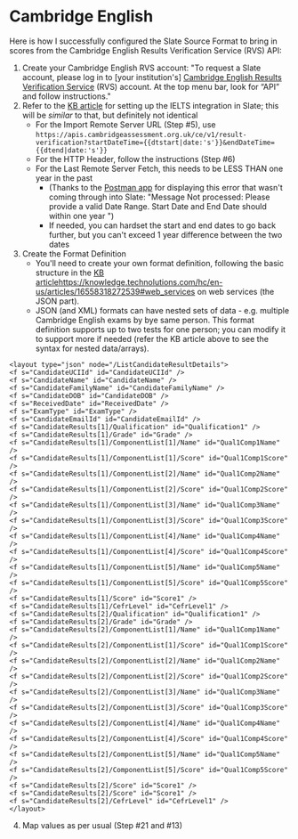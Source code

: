 # Cambridge English
Here is how I successfully configured the Slate Source Format to bring in scores from the Cambridge English Results Verification Service (RVS) API:
1. Create your Cambridge English RVS account: "To request a Slate account, please log in to [your institution's] [Cambridge English Results Verification Service](https://cambridge.my.site.com/s/) (RVS) account.  At the top menu bar, look for “API” and follow instructions." 
2. Refer to the [KB article](https://knowledge.technolutions.com/hc/en-us/articles/360034670112-IELTS-Results-Service-Integration) for setting up the IELTS integration in Slate; this will be _similar_ to that, but definitely not identical 
    - For the Import Remote Server URL (Step #5), use `https://apis.cambridgeassessment.org.uk/ce/v1/result-verification?startDateTime={{dtstart|date:'s'}}&endDateTime={{dtend|date:'s'}}`
    - For the HTTP Header, follow the instructions (Step #6)
    - For the Last Remote Server Fetch, this needs to be LESS THAN one year in the past
      - (Thanks to the [Postman app](https://www.postman.com/) for displaying this error that wasn't coming through into Slate: "Message Not processed: Please provide a valid Date Range. Start Date and End Date should within one year ")
      - If needed, you can hardset the start and end dates to go back further, but you can't exceed 1 year difference between the two dates
3. Create the Format Definition
   - You'll need to create your own format definition, following the basic structure in the [KB article](https://knowledge.technolutions.com/hc/en-us/articles/16558318272539#web_services)https://knowledge.technolutions.com/hc/en-us/articles/16558318272539#web_services on web services (the JSON part).
   - JSON (and XML) formats can have nested sets of data - e.g. multiple Cambridge English exams by bye same person. This format definition supports up to two tests for one person; you can modify it to support more if needed (refer the KB article above to see the syntax for nested data/arrays).
  ```
<layout type="json" node="/ListCandidateResultDetails">
  <f s="CandidateUCIId" id="CandidateUCIId" />
  <f s="CandidateName" id="CandidateName" />
  <f s="CandidateFamilyName" id="CandidateFamilyName" />
  <f s="CandidateDOB" id="CandidateDOB" />
  <f s="ReceivedDate" id="ReceivedDate" />
  <f s="ExamType" id="ExamType" />
  <f s="CandidateEmailId" id="CandidateEmailId" />
  <f s="CandidateResults[1]/Qualification" id="Qualification1" />
  <f s="CandidateResults[1]/Grade" id="Grade" />
  <f s="CandidateResults[1]/ComponentList[1]/Name" id="Qual1Comp1Name" />
  <f s="CandidateResults[1]/ComponentList[1]/Score" id="Qual1Comp1Score" />
  <f s="CandidateResults[1]/ComponentList[2]/Name" id="Qual1Comp2Name" />
  <f s="CandidateResults[1]/ComponentList[2]/Score" id="Qual1Comp2Score" />
  <f s="CandidateResults[1]/ComponentList[3]/Name" id="Qual1Comp3Name" />
  <f s="CandidateResults[1]/ComponentList[3]/Score" id="Qual1Comp3Score" />
  <f s="CandidateResults[1]/ComponentList[4]/Name" id="Qual1Comp4Name" />
  <f s="CandidateResults[1]/ComponentList[4]/Score" id="Qual1Comp4Score" />
  <f s="CandidateResults[1]/ComponentList[5]/Name" id="Qual1Comp5Name" />
  <f s="CandidateResults[1]/ComponentList[5]/Score" id="Qual1Comp5Score" />
  <f s="CandidateResults[1]/Score" id="Score1" />
  <f s="CandidateResults[1]/CefrLevel" id="CefrLevel1" />
  <f s="CandidateResults[2]/Qualification" id="Qualification1" />
  <f s="CandidateResults[2]/Grade" id="Grade" />
  <f s="CandidateResults[2]/ComponentList[1]/Name" id="Qual1Comp1Name" />
  <f s="CandidateResults[2]/ComponentList[1]/Score" id="Qual1Comp1Score" />
  <f s="CandidateResults[2]/ComponentList[2]/Name" id="Qual1Comp2Name" />
  <f s="CandidateResults[2]/ComponentList[2]/Score" id="Qual1Comp2Score" />
  <f s="CandidateResults[2]/ComponentList[3]/Name" id="Qual1Comp3Name" />
  <f s="CandidateResults[2]/ComponentList[3]/Score" id="Qual1Comp3Score" />
  <f s="CandidateResults[2]/ComponentList[4]/Name" id="Qual1Comp4Name" />
  <f s="CandidateResults[2]/ComponentList[4]/Score" id="Qual1Comp4Score" />
  <f s="CandidateResults[2]/ComponentList[5]/Name" id="Qual1Comp5Name" />
  <f s="CandidateResults[2]/ComponentList[5]/Score" id="Qual1Comp5Score" />
  <f s="CandidateResults[2]/Score" id="Score1" />
  <f s="CandidateResults[2]/Score" id="Score1" />
  <f s="CandidateResults[2]/CefrLevel" id="CefrLevel1" />
</layout>
```
4. Map values as per usual (Step #21 and #13)
